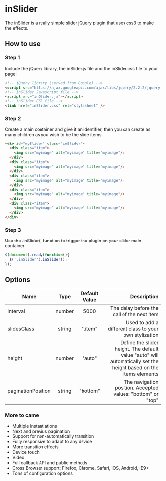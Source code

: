 # inSlider

The inSlider is a really simple slider jQuery plugin that uses css3 to make the effects.

## How to use

### Step 1
Include the jQuery library, the inSlider.js file and the inSlider.css file to your page:

```html
<!-- jQuery library (served from Google) -->
<script src="https://ajax.googleapis.com/ajax/libs/jquery/2.2.2/jquery.min.js"></script>
<!-- inSlider Javascript file -->
<script src="inSlider.js"></script>
<!-- inSlider CSS file -->
<link href="inSlider.css" rel="stylesheet" />
```

### Step 2

Create a main container and give it an identifier, then you can create as many children as you wish to be the slide items.

```html
<div id="mySlider" class="inSlider">
  <div class="item">
    <img src="myimage" alt="myimage" title="myimage"/>
  </div>
  <div class="item">
    <img src="myimage" alt="myimage" title="myimage"/>
  </div>
  <div class="item">
    <img src="myimage" alt="myimage" title="myimage"/>
  </div>
  <div class="item">
    <img src="myimage" alt="myimage" title="myimage"/>
  </div>
  <div class="item">
    <img src="myimage" alt="myimage" title="myimage"/>
  </div>
</div>
```
### Step 3

Use the .inSlider() function to trigger the plugin on your slider main container

```javascript
$(document).ready(function(){
  $('.inSlider').inSlider();
});
```

## Options

| Name                  |  Type  | Default Value | Description       |
| -----------           |:------:|:-------------:| -----------------:|
| interval              | number | 5000          | The delay before the call of the next item |
| slidesClass           | string | ".item"       | Used to add a different class to your own stylization |
| height                | number | "auto"        | Define the slider height. The default value "auto" will automatically set the height based on the items elements |
| paginationPosition    | string | "bottom"      | The navigation position. Accepted values: "bottom" or "top" |

### More to came
* Multiple instantiations
* Next and previus pagination
* Support for non-automatically transition
* Fully responsive to adapt to any device
* More transition effects
* Device touch
* Video
* Full callback API and public methods
* Cross Browser support: Firefox, Chrome, Safari, iOS, Android, IE9+
* Tons of configuration options